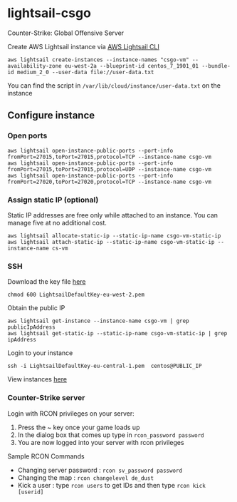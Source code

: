# lightsail-csgo
Counter-Strike: Global Offensive Server

Create AWS Lightsail instance via [AWS Lightsail CLI](https://docs.aws.amazon.com/cli/latest/reference/lightsail/index.html "AWS Lightsail CLI")
```
aws lightsail create-instances --instance-names "csgo-vm" --availability-zone eu-west-2a --blueprint-id centos_7_1901_01 --bundle-id medium_2_0 --user-data file://user-data.txt
```
You can find the script in `/var/lib/cloud/instance/user-data.txt` on the instance

## Configure instance
### Open ports
```
aws lightsail open-instance-public-ports --port-info fromPort=27015,toPort=27015,protocol=TCP --instance-name csgo-vm
aws lightsail open-instance-public-ports --port-info fromPort=27015,toPort=27015,protocol=UDP --instance-name csgo-vm
aws lightsail open-instance-public-ports --port-info fromPort=27020,toPort=27020,protocol=TCP --instance-name csgo-vm
```

### Assign static IP (optional)
Static IP addresses are free only while attached to an instance. You can manage five at no additional cost.
```
aws lightsail allocate-static-ip --static-ip-name csgo-vm-static-ip
aws lightsail attach-static-ip --static-ip-name csgo-vm-static-ip --instance-name cs-vm
```

### SSH
Download the key file [here](https://lightsail.aws.amazon.com/ls/webapp/account/keys "AWS Lightsail keys")
```
chmod 600 LightsailDefaultKey-eu-west-2.pem 
```
Obtain the public IP
```
aws lightsail get-instance --instance-name csgo-vm | grep publicIpAddress
aws lightsail get-static-ip --static-ip-name csgo-vm-static-ip | grep ipAddress
```
Login to your instance
```
ssh -i LightsailDefaultKey-eu-central-1.pem  centos@PUBLIC_IP
```
View instances [here](https://lightsail.aws.amazon.com/ls/webapp/home/instances "View instances")

### Counter-Strike server
Login with RCON privileges on your server:
1. Press the ~ key once your game loads up
2. In the dialog box that comes up type in ```rcon_password password```
3. You are now logged into your server with rcon privileges

Sample RCON Commands
* Changing server password : ```rcon sv_password password```
* Changing the map : ```rcon changelevel de_dust```
* Kick a user : type ```rcon users``` to get IDs and then type ```rcon kick [userid]```
